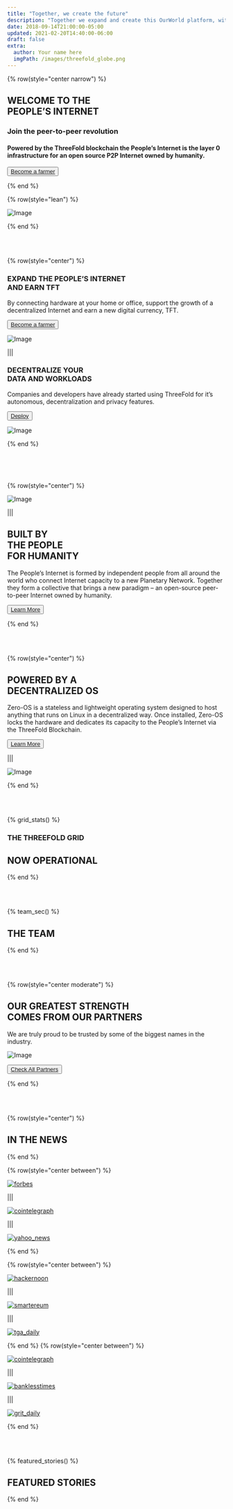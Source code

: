 ```yaml
---
title: "Together, we create the future"
description: "Together we expand and create this OurWorld platform, with the purpose to give a better digital life to billions of people. OurWorld can provide the alternative to the current too centralized, unsustainable and abused internet. Let's go back to what the internet was supposed to be." # quotation marks to allow colons where used
date: 2018-09-14T21:00:00-05:00
updated: 2021-02-20T14:40:00-06:00
draft: false
extra:
  author: Your name here
  imgPath: /images/threefold_globe.png
---
```



<!-- section 1 (header) -->

{% row(style="center narrow") %}

## WELCOME TO THE <br> **PEOPLE’S INTERNET**

### Join the peer-to-peer revolution

#### Powered by the ThreeFold blockchain the People’s Internet is the layer 0 infrastructure for an open source P2P Internet owned by humanity.

<button>[Become a farmer](/become-farmer)</button>

{% end %}

{% row(style="lean") %}

![Image](/images/threefold_img.jpg#mx-auto)

{% end %}


<br>
<br>


<!-- section 2 (EXPAND) -->

{% row(style="center") %}

### EXPAND THE PEOPLE’S INTERNET <br> **AND EARN TFT**

By connecting hardware at your home or office, support the growth of a decentralized Internet and earn a new digital currency, TFT.

<button>[Become a farmer](/farm)</button>

![Image](/images/become_farmer_new.jpg#mx-auto)

|||

### DECENTRALIZE YOUR <br> **DATA AND WORKLOADS**

Companies and developers have already started using ThreeFold for it’s autonomous, decentralization and privacy features.

<button>[Deploy](/cloud)</button>

![Image](/images/network_new.jpg#mx-auto)

{% end %}


<br>

<br>

<br>


<!-- section 3 (P2P) -->

{% row(style="center") %}

![Image](/images/p4p_new.png#medium)

|||

## BUILT BY <br> THE PEOPLE <br> **FOR HUMANITY**

The People’s Internet is formed by independent people from all around the world who connect Internet capacity to a new Planetary Network. Together they form a collective that brings a new paradigm – an open-source peer-to-peer Internet owned by humanity.

<button>[Learn More](/grid)</button>

{% end %}


<br>

<br>


<!-- section 4 (DECENTRALIZED) -->




{% row(style="center") %}

## POWERED BY A <br> **DECENTRALIZED OS**

Zero-OS is a stateless and lightweight operating system designed to host anything that runs on Linux in a decentralized way. Once installed, Zero-OS locks the hardware and dedicates its capacity to the People’s Internet via the ThreeFold Blockchain.

<button>[Learn More](/farm)</button>

|||

![Image](/images/zero_os.jpg#large)

{% end %}


<br>

<br>


<!-- section 5 (Map) -->


{% grid_stats() %}

### THE THREEFOLD GRID

## **NOW OPERATIONAL**

{% end %}


<br>

<br>


<!-- section 6 (THE TEAM) -->

{% team_sec() %}

## **THE TEAM**

{% end %}


<br>

<br>


<!-- section 7 (PARTNERS) -->

{% row(style="center moderate") %}

## OUR GREATEST STRENGTH <br> **COMES FROM OUR PARTNERS**

We are truly proud to be trusted by some of the biggest names in the industry.

![Image](/images/ourpartners.png)

<button>[Check All Partners](/partners)</button>

{% end %}


<br>

<br>


<!-- section 8 (IN THE NEWS) -->

{% row(style="center") %}

## **IN THE NEWS**

{% end %}

{% row(style="center between") %}

[![forbes](/images/forbes.png#mx-auto)](https://www.forbes.com/sites/johnkoetsier/2020/06/20/largest-distributed-peer-to-peer-grid-on-the-planet-laying-foundation-for-a-decentralized-internet/?fbclid=IwAR1WKCpqLcWPRWg5bPD6RCQE5JJjRPt6ey5vbEnu3db2FvJnp6-YKeVZNW8#79aa340e6798)

|||

[![cointelegraph](/images/cointelegraph.png#mx-auto)](https://cointelegraph.com/news/peer-to-peer-internet-has-lofty-goal-to-bring-true-decentralization)

|||

[![yahoo_news](/images/yahoo_news.png#mx-auto)](https://news.yahoo.com/news/threefold-set-disrupt-status-quo-051457787.html?guccounter=1)

{% end %}

{% row(style="center between") %}

[![hackernoon](/images/hackernoon.png#mx-auto)](https://hackernoon.com/is-it-possible-to-create-a-decentralized-internet-this-startup-and-its-farmers-think-so-ey2e3ycf)

|||

[![smartereum](/images/smartereum.png#mx-auto)](https://smartereum.com/189750/threefold-is-audaciously-building-a-new-decentralized-internet/)

|||

[![tga_daily](/images/tga_daily.png#mx-auto)](https://tgdaily.com/web/6-dfinity-threefold-are-leading-an-internet-decentralization-revolution/)

{% end %}
{% row(style="center between") %}

[![cointelegraph](/images/cointelegraph.png#mx-auto)](https://cointelegraph-com.cdn.ampproject.org/c/s/cointelegraph.com/news/is-a-new-decentralized-internet-or-web-3-0-possible/amp)

|||

[![banklesstimes](/images/banklesstimes.png#mx-auto)](https://www.banklesstimes.com/2021/06/14/threefolds-green-technology-strategy-to-a-fairer-more-sustainable-world/)

|||

[![grit_daily](/images/grit_daily.png#mx-auto)](https://gritdaily.com/belarus-governments-control-internet/)

{% end %}

<br>

<br>


<!-- section 9 (FEATURED STORIES) -->

{% featured_stories() %}

## **FEATURED STORIES**

{% end %}
